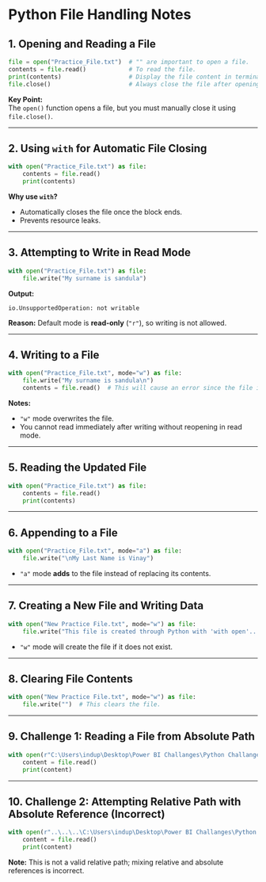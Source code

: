 # Python File Handling Notes

## 1. Opening and Reading a File

```python
file = open("Practice_File.txt")  # "" are important to open a file.
contents = file.read()            # To read the file.
print(contents)                   # Display the file content in terminal.
file.close()                      # Always close the file after opening to free system resources.
```

**Key Point:**  
The `open()` function opens a file, but you must manually close it using `file.close()`.

---

## 2. Using `with` for Automatic File Closing

```python
with open("Practice_File.txt") as file:
    contents = file.read()
    print(contents)
```

**Why use `with`?**  
- Automatically closes the file once the block ends.  
- Prevents resource leaks.

---

## 3. Attempting to Write in Read Mode

```python
with open("Practice_File.txt") as file:
    file.write("My surname is sandula")
```
**Output:**  
```
io.UnsupportedOperation: not writable
```
**Reason:** Default mode is **read-only** (`"r"`), so writing is not allowed.

---

## 4. Writing to a File

```python
with open("Practice_File.txt", mode="w") as file:
    file.write("My surname is sandula\n")
    contents = file.read()  # This will cause an error since the file is in write mode.
```

**Notes:**  
- `"w"` mode overwrites the file.  
- You cannot read immediately after writing without reopening in read mode.

---

## 5. Reading the Updated File

```python
with open("Practice_File.txt") as file:
    contents = file.read()
    print(contents)
```

---

## 6. Appending to a File

```python
with open("Practice_File.txt", mode="a") as file:
    file.write("\nMy Last Name is Vinay")
```
- `"a"` mode **adds** to the file instead of replacing its contents.

---

## 7. Creating a New File and Writing Data

```python
with open("New Practice File.txt", mode="w") as file:
    file.write("This file is created through Python with 'with open'...")
```

- `"w"` mode will create the file if it does not exist.

---

## 8. Clearing File Contents

```python
with open("New Practice File.txt", mode="w") as file:
    file.write("")  # This clears the file.
```

---

## 9. Challenge 1: Reading a File from Absolute Path

```python
with open(r"C:\Users\indup\Desktop\Power BI Challanges\Python Challange.txt") as file:
    content = file.read()
    print(content)
```

---

## 10. Challenge 2: Attempting Relative Path with Absolute Reference (Incorrect)

```python
with open(r"..\..\..\C:\Users\indup\Desktop\Power BI Challanges\Python Challange.txt") as file:
    content = file.read()
    print(content)
```
**Note:** This is not a valid relative path; mixing relative and absolute references is incorrect.
